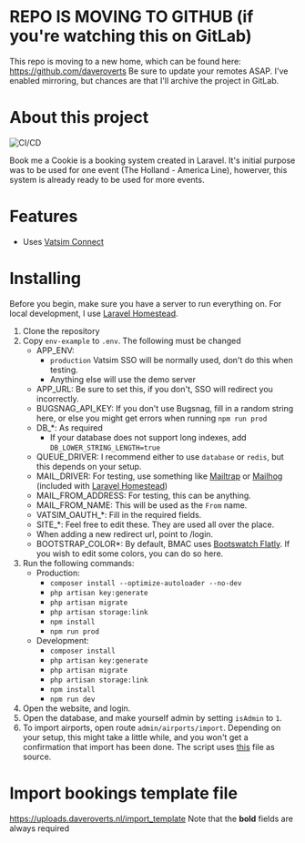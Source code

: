 # REPO IS MOVING TO GITHUB (if you're watching this on GitLab)
This repo is moving to a new home, which can be found here: https://github.com/daveroverts
Be sure to update your remotes ASAP. I've enabled mirroring, but chances are that I'll archive the project in GitLab.

# About this project
![CI/CD](https://github.com/daveroverts/bmac/workflows/CI/CD/badge.svg)

Book me a Cookie is a booking system created in Laravel. It's initial purpose was to be used for one event (The Holland - America Line), howerver, this system is already ready to be used for more events.

# Features
- Uses [Vatsim Connect](https://vatsimnetwork.github.io/documentation/connect)

# Installing
Before you begin, make sure you have a server to run everything on. For local development, I use [Laravel Homestead](https://laravel.com/docs/master/homestead).
1. Clone the repository
2. Copy ``env-example`` to ``.env``. The following must be changed
    - APP_ENV:
        - ``production`` Vatsim SSO will be normally used, don't do this when testing.
        - Anything else will use the demo server
    - APP_URL: Be sure to set this, if you don't, SSO will redirect you incorrectly.
    - BUGSNAG_API_KEY: If you don't use Bugsnag, fill in a random string here, or else you might get errors when running ``npm run prod``
    - DB_*: As required
        - If your database does not support long indexes, add ``DB_LOWER_STRING_LENGTH=true``
    - QUEUE_DRIVER: I recommend either to use ``database`` or ``redis``, but this depends on your setup.
    - MAIL_DRIVER: For testing, use something like [Mailtrap](https://mailtrap.io/) or [Mailhog](https://github.com/mailhog/MailHog) (included with [Laravel Homestead](https://laravel.com/docs/master/homestead))
    - MAIL_FROM_ADDRESS: For testing, this can be anything.
    - MAIL_FROM_NAME: This will be used as the ``From`` name.
    - VATSIM_OAUTH_*: Fill in the required fields.
    - SITE_*: Feel free to edit these. They are used all over the place.
    - When adding a new redirect url, point to /login.
    - BOOTSTRAP_COLOR*: By default, BMAC uses [Bootswatch Flatly](https://bootswatch.com/flatly/). If you wish to edit some colors, you can do so here.
3. Run the following commands: 
    - Production:
        - ``composer install --optimize-autoloader --no-dev``
        - ``php artisan key:generate``
        - ``php artisan migrate``
        - ``php artisan storage:link``
        - ``npm install``
        - ``npm run prod``
    - Development:
        - ``composer install``
        - ``php artisan key:generate``
        - ``php artisan migrate``
        - ``php artisan storage:link``
        - ``npm install``
        - ``npm run dev``
4. Open the website, and login.
5. Open the database, and make yourself admin by setting ``isAdmin`` to ``1``.
6. To import airports, open route ``admin/airports/import``. Depending on your setup, this might take a little while, and you won't get a confirmation that import has been done. The script uses [this](https://github.com/jpatokal/openflights/blob/master/data/airports.dat) file as source.

# Import bookings template file
https://uploads.daveroverts.nl/import_template
Note that the **bold** fields are always required
